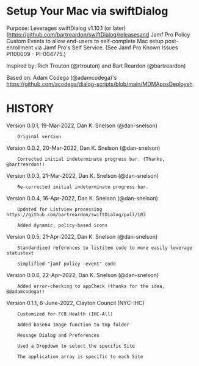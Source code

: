 

# Setup Your Mac via swiftDialog

 Purpose: Leverages swiftDialog v1.10.1 (or later) (https://github.com/bartreardon/swiftDialog/releasesand 
 Jamf Pro Policy Custom Events to allow end-users to self-complete Mac setup post-enrollment
 via Jamf Pro's Self Service. (See Jamf Pro Known Issues PI100009 - PI-004775.)

Inspired by: Rich Trouton (@rtrouton) and Bart Reardon (@bartreardon)

Based on: Adam Codega (@adamcodega)'s https://github.com/acodega/dialog-scripts/blob/main/MDMAppsDeploysh


# HISTORY

Version 0.0.1, 19-Mar-2022, Dan K. Snelson (@dan-snelson)
   		
		Original version

Version 0.0.2, 20-Mar-2022, Dan K. Snelson (@dan-snelson)
   		
		Corrected initial indeterminate progress bar. (Thanks, @bartreardon!)

Version 0.0.3, 21-Mar-2022, Dan K. Snelson (@dan-snelson)
   		
		Re-corrected initial indeterminate progress bar.

Version 0.0.4, 16-Apr-2022, Dan K. Snelson (@dan-snelson)
   		
		Updated for Listview processing https://github.com/bartreardon/swiftDialog/pull/103
   		
		Added dynamic, policy-based icons

Version 0.0.5, 21-Apr-2022, Dan K. Snelson (@dan-snelson)
   		
		Standardized references to listitem code to more easily leverage statustext
   		
		Simplified "jamf policy -event" code

Version 0.0.6, 22-Apr-2022, Dan K. Snelson (@dan-snelson)
   		
		Added error-checking to appCheck (thanks for the idea, @@adamcodega!)

Version 0.1.1, 6-June-2022, Clayton Council (NYC-IHC)
		
		Customized for FCB Health (IHC-All)
		
		Added base64 Image function to tmp folder
		
		Message Dialog and Preferences
		
		Used a Dropdown to select the specific Site
    		
		The application array is specific to each Site

